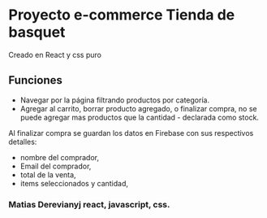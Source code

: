 # Proyecto e-commerce Tienda de basquet
Creado en React y css puro

## Funciones

- Navegar por la página filtrando productos por categoría.
- Agregar al carrito, borrar producto agregado, o finalizar compra, no se puede agregar mas productos que la cantidad - declarada como stock.

Al finalizar compra se guardan los datos en Firebase con sus respectivos detalles:

- nombre del comprador,
- Email del comprador,
- total de la venta,
- items seleccionados y cantidad,

### Matias Derevianyj react, javascript, css.
